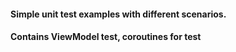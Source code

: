 
#### Simple unit test examples with different scenarios. 
#### Contains ViewModel test, coroutines for test

